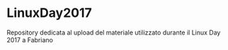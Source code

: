 # LinuxDay2017
Repository dedicata al upload del materiale utilizzato durante il Linux Day 2017 a Fabriano
